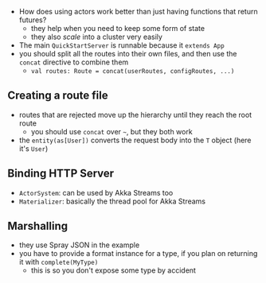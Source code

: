 * How does using actors work better than just having functions that return
futures?
  - they help when you need to keep some form of state
  - they also *scale* into a cluster very easily
* The main `QuickStartServer` is runnable because it `extends App`
* you should split all the routes into their own files, and then use the
  `concat` directive to combine them
  - `val routes: Route = concat(userRoutes, configRoutes, ...)`

Creating a route file
------------------------
* routes that are rejected move up the hierarchy until they reach the root route
  - you should use `concat` over `~`, but they both work
* the `entity(as[User])` converts the request body into the `T` object (here
  it's `User`)

Binding HTTP Server
--------------------
* `ActorSystem`: can be used by Akka Streams too
* `Materializer`: basically the thread pool for Akka Streams

Marshalling
------------------
* they use Spray JSON in the example
* you have to provide a format instance for a type, if you plan on returning it
  with `complete(MyType)`
  - this is so you don't expose some type by accident
